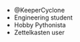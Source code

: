 - @KeeperCyclone
- Engineering student
- Hobby Pythonista
- Zettelkasten user

<!---
KeeperCyclone/KeeperCyclone is a ✨ special ✨ repository because its `README.md` (this file) appears on your GitHub profile.
You can click the Preview link to take a look at your changes.
--->
